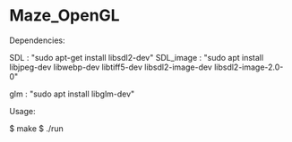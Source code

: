 # Maze_OpenGL


Dependencies:

SDL : "sudo apt-get install libsdl2-dev"
SDL_image : "sudo apt install libjpeg-dev libwebp-dev libtiff5-dev libsdl2-image-dev libsdl2-image-2.0-0"

glm : "sudo apt install libglm-dev"


Usage:

$ make
$ ./run
